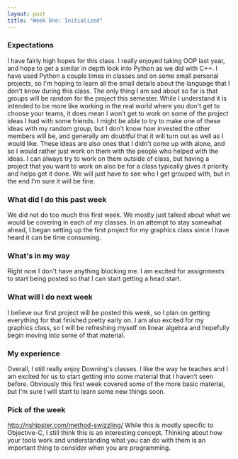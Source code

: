 ```yaml
---
layout: post
title: "Week One: Initialized"
---
```


### Expectations
I have fairly high hopes for this class. I really enjoyed taking OOP last year, and hope to get a similar in depth look into Python as we did with C++. I have used Python a couple times in classes and on some small personal projects, so I'm hoping to learn all the small details about the language that I don't know during this class. The only thing I am sad about so far is that groups will be random for the project this semester. While I understand it is intended to be more like working in the real world where you don't get to choose your teams, it does mean I won’t get to work on some of the project ideas I had with some friends. I might be able to try to make one of these ideas with my random group, but I don't know how invested the other members will be, and generally am doubtful that it will turn out as well as I would like. These ideas are also ones that I didn't come up with alone, and so I would rather just work on them with the people who helped with the ideas. I can always try to work on them outside of class, but having a project that you want to work on also be for a class typically gives it priority and helps get it done. We will just have to see who I get grouped with, but in the end I'm sure it will be fine.

### What did I do this past week
We did not do too much this first week. We mostly just talked about what we would be covering in each of my classes. In an attempt to stay somewhat ahead, I began setting up the first project for my graphics class since I have heard it can be time consuming.

### What's in my way
Right now I don't have anything blocking me. I am excited for assignments to start being posted so that I can start getting a head start.

### What will I do next week
I believe our first project will be posted this week, so I plan on getting everything for that finished pretty early on. I am also excited for my graphics class, so I will be refreshing myself on linear algebra and hopefully begin moving into some of that material.

### My experience
Overall, I still really enjoy Downing's classes. I like the way he teaches and I am excited for us to start getting into some material that I haven’t seen before. Obviously this first week covered some of the more basic material, but I'm sure I will start to learn some new things soon.

### Pick of the week
http://nshipster.com/method-swizzling/
While this is mostly specific to Objective-C, I still think this is an interesting concept. Thinking about how your tools work and understanding what you can do with them is an important thing to consider when you are programming.